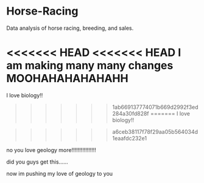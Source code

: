 # Horse-Racing
Data analysis of horse racing, breeding, and sales.

<<<<<<< HEAD
<<<<<<< HEAD
I am making many many changes MOOHAHAHAHAHAHH 
=======
I love biology!!
>>>>>>> 1ab669137774071b669d2992f3ed284a30fd828f
=======
I love biology!!

>>>>>>> a6ceb38117f78f29aa05b564034d1eaafdc232e1

no you love geology more!!!!!!!!!!!!!!!!


did you guys get this......

now im pushing my love of geology to you

